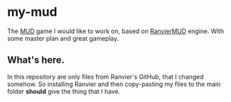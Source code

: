 # my-mud

The [MUD](https://en.wikipedia.org/wiki/MUD) game I would like to work on, based on [RanvierMUD](https://github.com/RanvierMUD/ranviermud) engine. With some master plan and great gameplay.

## What's here.

In this repository are only files from Ranvier's GitHub, that I changed somehow. So installing Ranvier and then copy-pasting my files to the main folder **should** give the thing that I have.

